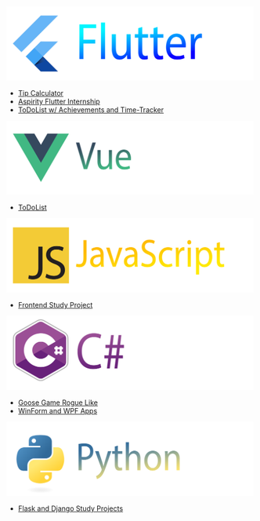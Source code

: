 <img src="img/Flutter.png" alt="flutter">


* <a href="https://github.com/sudlenia/Tip-Calculation-App">Tip Calculator</a>
* <a href="https://github.com/sudlenia/Tip-Calculation-App">Aspirity Flutter Internship</a>
* <a href="https://github.com/sudlenia/Tip-Calculation-App">ToDoList w/ Achievements and Time-Tracker</a>


<img src="img/Vue.png" alt="vue">

* <a href="https://github.com/sudlenia/Vue-ToDoList">ToDoList</a>


<img src="img/Js.png" alt="js">

* <a href="https://github.com/sudlenia/Frontend-Project">Frontend Study Project</a>


<img src="img/CSh.png" alt="C#">

* <a href="https://github.com/sudlenia/GooseGameRogueLike">Goose Game Rogue Like</a>
* <a href="https://github.com/sudlenia/WinForms-WPF-Apps">WinForm and WPF Apps</a>


<img src="img/Python.png" alt="Python#">

* <a href="https://github.com/sudlenia/Backend-Flask-Django-Study">Flask and Django Study Projects</a>



<!--
- 🔭 I’m currently working on ...
- 🌱 I’m currently learning ...
- 👯 I’m looking to collaborate on ...
- 🤔 I’m looking for help with ...
- 💬 Ask me about ...
- 📫 How to reach me: ...
- 😄 Pronouns: ...
- ⚡ Fun fact: ...
-->
